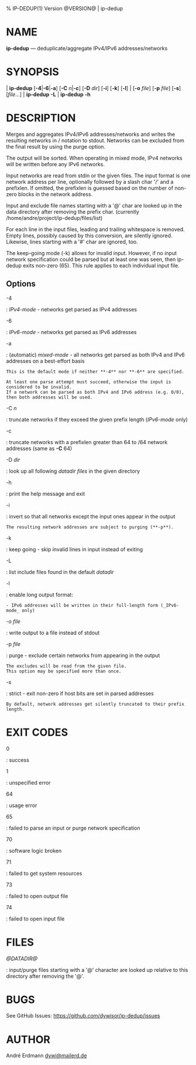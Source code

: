 % IP-DEDUP(1) Version @VERSION@ | ip-dedup

NAME
====

**ip-dedup** — deduplicate/aggregate IPv4/IPv6 addresses/networks


SYNOPSIS
========

| **ip-dedup** \[**-4**|**-6**|**-a**] \[**-C** _n_|**-c**] \[**-D** _dir_] \[**-i**\] \[**-k**\] \[**-l**\]
|          \[**-o** _file_] \[**-p** _file_] \[**-s**\] \[_file_...]
| **ip-dedup** **-L**
| **ip-dedup** **-h**



DESCRIPTION
===========

Merges and aggregates IPv4/IPv6 addresses/networks and writes
the resulting networks in <addr>/<prefixlen> notation to stdout.
Networks can be excluded from the final result by using the purge option.

The output will be sorted. When operating in mixed mode,
IPv4 networks will be written before any IPv6 networks.

Input networks are read from stdin or the given files.
The input format is one network address per line,
optionally followed by a slash char '/' and a prefixlen.
If omitted, the prefixlen is guessed based on the number
of non-zero blocks in the network address.

Input and exclude file names starting with a '@' char are looked up
in the data directory after removing the prefix char.
(currently /home/andre/project/ip-dedup/files/list)

For each line in the input files,
leading and trailing whitespace is removed.
Empty lines, possibly caused by this conversion, are silently ignored.
Likewise, lines starting with a '#' char are ignored, too.

The keep-going mode (-k) allows for invalid input.
However, if no input network specification could be parsed
but at least one was seen, then ip-dedup exits non-zero (65).
This rule applies to each individual input file.


Options
-------

-4

:   _IPv4-mode_ - networks get parsed as IPv4 addresses

-6

:   _IPv6-mode_ - networks get parsed as IPv6 addresses

-a

:   (automatic) _mixed-mode_ - all networks get parsed as both IPv4 and IPv6 addresses on a best-effort basis

    This is the default mode if neither **-4** nor **-6** are specified.

    At least one parse attempt must succeed, otherwise the input is considered to be invalid.
    If a network can be parsed as both IPv4 and IPv6 address (e.g. 0/0),
    then both addresses will be used.

-C _n_

:   truncate networks if they exceed the given prefix length (_IPv6-mode_ only)

-c

:   truncate networks with a prefixlen greater than 64 to /64 network addresses (same as **-C** 64)

-D _dir_

:   look up all following _datadir files_ in the given directory

-h

:   print the help message and exit

-i

:   invert so that all networks except the input ones appear in the output

    The resulting network addresses are subject to purging (**-p**).

-k

:   keep going - skip invalid lines in input instead of exiting

-L

:   list include files found in the default _datadir_

-l

:   enable long output format:

    - IPv6 addresses will be written in their full-length form (_IPv6-mode_ only)

-o _file_

:   write output to a file instead of stdout

-p _file_

:   purge - exclude certain networks from appearing in the output

    The excludes will be read from the given file.
    This option may be specified more than once.

-s

:   strict - exit non-zero if host bits are set in parsed addresses

    By default, network addresses get silently truncated to their prefix length.


EXIT CODES
==========

0

:   success

1

:   unspecified error

64

:   usage error

65

:   failed to parse an input or purge network specification

70

:   software logic broken

71

:   failed to get system resources

73

:   failed to open output file

74

:   failed to open input file


FILES
=====

*@DATADIR@*

:   input/purge files starting with a '@' character are looked
    up relative to this directory after removing the '@'.


BUGS
====

See GitHub Issues: <https://github.com/dywisor/ip-dedup/issues>


AUTHOR
======

André Erdmann <dywi@mailerd.de>
